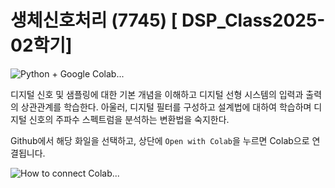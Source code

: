 # 생체신호처리 (7745) [ DSP_Class2025-02학기]

![Python + Google Colab...](./images/Python-Colab.png)

디지털 신호 및 샘플링에 대한 기본 개념을 이해하고 디지털 선형 시스템의 입력과 출력의 상관관계를 학습한다. 
아울러, 디지털 필터를 구성하고 설계법에 대하여 학습하며 디지털 신호의 주파수 스펙트럼을 분석하는 변환법을 숙지한다.

Github에서 해당 화일을 선택하고, 상단에 `Open with Colab`을 누르면 Colab으로 연결됩니다.  

![How to connect Colab...](./images/How-to-Connect-Colab.png)
